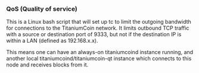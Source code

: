 ### QoS (Quality of service) ###

This is a Linux bash script that will set up tc to limit the outgoing bandwidth for connections to the TitaniumCoin network. It limits outbound TCP traffic with a source or destination port of 9333, but not if the destination IP is within a LAN (defined as 192.168.x.x).

This means one can have an always-on titaniumcoind instance running, and another local titaniumcoind/titaniumcoin-qt instance which connects to this node and receives blocks from it.
